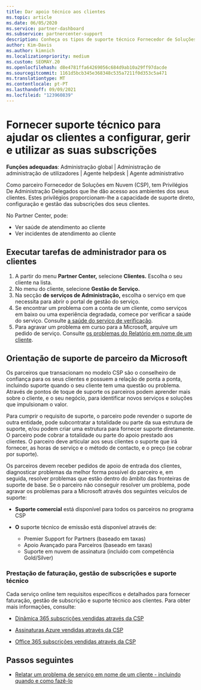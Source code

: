 ```yaml
---
title: Dar apoio técnico aos clientes
ms.topic: article
ms.date: 06/05/2020
ms.service: partner-dashboard
ms.subservice: partnercenter-support
description: Conheça os tipos de suporte técnico Fornecedor de Soluções em Nuvem parceiros de programas podem oferecer aos seus clientes.
author: Kim-Davis
ms.author: kimnich
ms.localizationpriority: medium
ms.custom: SEOMAY.20
ms.openlocfilehash: d8e4781ffa64269056c684d9ab10a29ff97dacde
ms.sourcegitcommit: 1161d5bcb345e368348c535a7211f0d353c5a471
ms.translationtype: MT
ms.contentlocale: pt-PT
ms.lasthandoff: 09/09/2021
ms.locfileid: "123960839"
---
```

# <a name="provide-technical-support-to-help-customers-configure-manage-and-use-their-subscriptions"></a>Fornecer suporte técnico para ajudar os clientes a configurar, gerir e utilizar as suas subscrições


**Funções adequadas**: Administração global | Administração de administração de utilizadores | Agente helpdesk | Agente administrativo

Como parceiro Fornecedor de Soluções em Nuvem (CSP), tem Privilégios De Administração Delegados que lhe dão acesso aos ambientes dos seus clientes. Estes privilégios proporcionam-lhe a capacidade de suporte direto, configuração e gestão das subscrições dos seus clientes.

No Partner Center, pode:

- Ver saúde de atendimento ao cliente
- Ver incidentes de atendimento ao cliente

## <a name="perform-admin-tasks-for-your-customers"></a>Executar tarefas de administrador para os clientes

1. A partir do menu **Partner Center,** selecione **Clientes.** Escolha o seu cliente na lista.
2. No menu do cliente, selecione **Gestão de Serviço.**
3. Na secção **de serviços de Administração,** escolha o serviço em que necessita para abrir o portal de gestão do serviço.
4. Se encontrar um problema com a conta de um cliente, como serviços em baixo ou uma experiência degradada, comece por verificar a saúde do serviço. Consulte [a saúde do serviço de verificação](check-service-health.md).
5. Para agravar um problema em curso para a Microsoft, arquive um pedido de serviço. Consulte [os problemas do Relatório em nome de um cliente](report-problems-on-behalf-of-a-customer.md).

## <a name="microsoft-partner-support-guidance"></a>Orientação de suporte de parceiro da Microsoft

Os parceiros que transacionam no modelo CSP são o conselheiro de confiança para os seus clientes e possuem a relação de ponta a ponta, incluindo suporte quando o seu cliente tem uma questão ou problema. Através de pontos de toque de suporte os parceiros podem aprender mais sobre o cliente, e o seu negócio, para identificar novos serviços e soluções que impulsionam o valor.

Para cumprir o requisito de suporte, o parceiro pode revender o suporte de outra entidade, pode subcontratar a totalidade ou parte da sua estrutura de suporte, e/ou podem criar uma estrutura para fornecer suporte diretamente.  O parceiro pode cobrar a totalidade ou parte do apoio prestado aos clientes. O parceiro deve articular aos seus clientes o suporte que irá fornecer, as horas de serviço e o método de contacto, e o preço (se cobrar por suporte). 

Os parceiros devem receber pedidos de apoio de entrada dos clientes, diagnosticar problemas da melhor forma possível do parceiro e, em seguida, resolver problemas que estão dentro do âmbito das fronteiras de suporte de base. Se o parceiro não conseguir resolver um problema, pode agravar os problemas para a Microsoft através dos seguintes veículos de suporte:

- **Suporte comercial** está disponível para todos os parceiros no programa CSP

- **O** suporte técnico de emissão está disponível através de:

  - Premier Support for Partners (baseado em taxas)
  - Apoio Avançado para Parceiros (baseado em taxas)
  - Suporte em nuvem de assinatura (incluído com competência Gold/Silver)

### <a name="providing-billing-subscription-management-and-technical-support"></a>Prestação de faturação, gestão de subscrições e suporte técnico 

Cada serviço online tem requisitos específicos e detalhados para fornecer faturação, gestão de subscrição e suporte técnico aos clientes. Para obter mais informações, consulte:

- [Dinâmica 365 subscrições vendidas através da CSP](https://www.microsoftpartnercommunity.com/t5/CSP/Microsoft-Partner-Support-Guidance/m-p/5262#M30)

- [Assinaturas Azure vendidas através da CSP](https://www.microsoftpartnercommunity.com/t5/CSP/Microsoft-Partner-Support-Guidance/m-p/5263#M31)

- [Office 365 subscrições vendidas através da CSP](https://www.microsoftpartnercommunity.com/t5/CSP/Microsoft-Partner-Support-Guidance/m-p/5264#M32)

## <a name="next-steps"></a>Passos seguintes

- [Relatar um problema de serviço em nome de um cliente - incluindo quando e como fazê-lo](report-problems-on-behalf-of-a-customer.md)